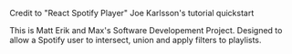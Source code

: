 Credit to "React Spotify Player" Joe Karlsson's tutorial quickstart
 
This is Matt Erik and Max's Software Developement Project. Designed to allow a Spotify user to intersect, union and apply filters to playlists.

